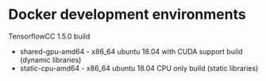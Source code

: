 # Docker development environments

TensorflowCC 1.5.0 build

- shared-gpu-amd64 - x86_64 ubuntu 18.04 with CUDA support build (dynamic libraries)
- static-cpu-amd64 - x86_64 ubuntu 18.04 CPU only build (static libraries)
